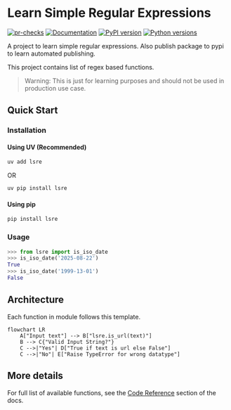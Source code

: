 # Learn Simple Regular Expressions

[![pr-checks](https://github.com/rohit1998/lsre/actions/workflows/pr-checks.yml/badge.svg)](https://github.com/rohit1998/lsre/actions/workflows/pr-checks.yml)
[![Documentation](https://img.shields.io/badge/docs-latest-blue.svg)](https://rohit1998.github.io/lsre/)
[![PyPI version](https://img.shields.io/pypi/v/lsre.svg?color=blue)](https://pypi.org/project/lsre/)
[![Python versions](https://img.shields.io/pypi/pyversions/lsre.svg?color=blue)](https://pypi.org/project/lsre/)

A project to learn simple regular expressions. Also publish package to
pypi to learn automated publishing.

This project contains list of regex based functions.

>Warning: This is just for learning purposes and should not be used
>in production use case.

## Quick Start

### Installation

#### Using UV (Recommended)

```bash
uv add lsre
```

OR

```bash
uv pip install lsre
```

#### Using pip

```bash
pip install lsre
```

### Usage

```python
>>> from lsre import is_iso_date
>>> is_iso_date('2025-08-22')
True
>>> is_iso_date('1999-13-01')
False
```

## Architecture

Each function in module follows this template.

```mermaid
flowchart LR
    A["Input text"] --> B["lsre.is_url(text)"]
    B --> C{"Valid Input String?"}
    C -->|"Yes"| D["True if text is url else False"]
    C -->|"No"| E["Raise TypeError for wrong datatype"]
```

## More details

For full list of available functions, see the
[Code Reference](reference/lsre) section of the docs.
